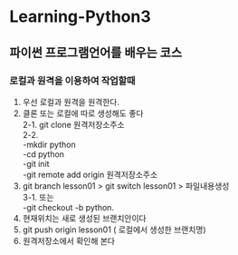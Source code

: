 # Learning-Python3

## 파이썬 프로그램언어를 배우는 코스

### 로컬과 원격을 이용하여 작업할때
1. 우선 로컬과 원격을 원격한다. 
2. 클론 또는 로컬에 따로 생성해도 좋다  
  2-1. git clone 원격저장소주소  
  2-2.  
        -mkdir python   
        -cd python   
        -git init   
        -git remote add origin 원격저장소주소  
3. git branch lesson01 > git switch lesson01 > 파일내용생성  
   3-1. 또는  
      -git checkout -b python. 
4. 현재위치는 새로 생성된 브랜치안이다
5. git push origin lesson01 ( 로컬에서 생성한 브랜치명)
6. 원격저장소에서 확인해 본다

